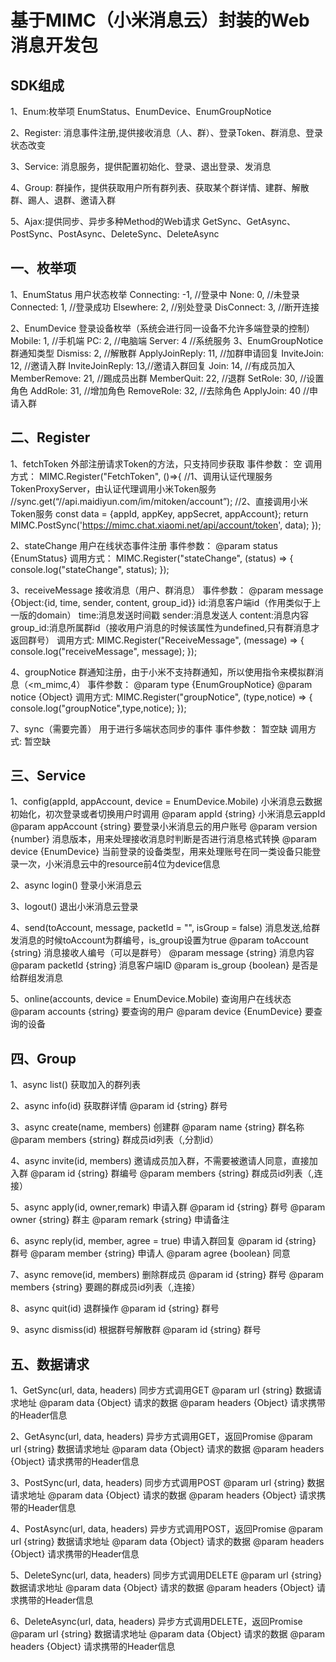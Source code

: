 # 基于MIMC（小米消息云）封装的Web消息开发包

## SDK组成
1、Enum:枚举项
        EnumStatus、EnumDevice、EnumGroupNotice

2、Register: 消息事件注册,提供接收消息（人、群）、登录Token、群消息、登录状态改变

3、Service: 消息服务，提供配置初始化、登录、退出登录、发消息

4、Group: 群操作，提供获取用户所有群列表、获取某个群详情、建群、解散群、踢人、退群、邀请入群

5、Ajax:提供同步、异步多种Method的Web请求
        GetSync、GetAsync、PostSync、PostAsync、DeleteSync、DeleteAsync

## 一、枚举项
1、EnumStatus        用户状态枚举
	Connecting: -1,	        //登录中
	None: 0,		//未登录
	Connected: 1,		//登录成功
	Elsewhere: 2,		//别处登录
	DisConnect: 3,		//断开连接
	
2、EnumDevice        登录设备枚举（系统会进行同一设备不允许多端登录的控制）
	Mobile: 1,		    //手机端
	PC: 2,			    //电脑端
	Server: 4		    //系统服务
3、EnumGroupNotice   群通知类型
	Dismiss: 2,         //解散群
	ApplyJoinReply: 11, //加群申请回复
	InviteJoin: 12,     //邀请入群
	InviteJoinReply: 13,//邀请入群回复
	Join: 14,           //有成员加入
	MemberRemove: 21,   //踢成员出群
	MemberQuit: 22,     //退群
	SetRole: 30,        //设置角色
	AddRole: 31,        //增加角色
	RemoveRole: 32,     //去除角色
	ApplyJoin: 40       //申请入群

## 二、Register
1、fetchToken
外部注册请求Token的方法，只支持同步获取
事件参数：
空
调用方式：
MIMC.Register("FetchToken", ()=>{
  //1、调用认证代理服务TokenProxyServer，由认证代理调用小米Token服务
  //sync.get(“//api.maidiyun.com/im/mitoken/account”);
  //2、直接调用小米Token服务
  const data = {appId, appKey, appSecret, appAccount};
  return MIMC.PostSync('https://mimc.chat.xiaomi.net/api/account/token', data);
});

2、stateChange
用户在线状态事件注册
事件参数：
 @param status {EnumStatus}
调用方式：
MIMC.Register("stateChange", (status) => {
  console.log("stateChange", status);
});

3、receiveMessage
接收消息（用户、群消息）
事件参数：
@param message {Object:{id, time, sender, content, group_id}}
    id:消息客户端id（作用类似于上一版的domain）
    time:消息发送时间戳
    sender:消息发送人
    content:消息内容
    group_id:消息所属群id（接收用户消息的时候该属性为undefined,只有群消息才返回群号）
调用方式:
MIMC.Register("ReceiveMessage", (message) => {
  console.log("receiveMessage", message);
});

4、groupNotice
群通知注册，由于小米不支持群通知，所以使用指令来模拟群消息（<m_mimc,4）
事件参数：
@param type {EnumGroupNotice}
@param notice {Object}
调用方式:
MIMC.Register("groupNotice", (type,notice) => {
  console.log("groupNotice",type,notice);
});

7、sync（需要完善）
用于进行多端状态同步的事件
事件参数：
暂空缺
调用方式:
暂空缺

## 三、Service
1、config(appId, appAccount, device = EnumDevice.Mobile)
小米消息云数据初始化，初次登录或者切换用户时调用
@param appId       {string}      小米消息云appId
@param appAccount  {string}      要登录小米消息云的用户账号
@param version     {number}      消息版本，用来处理接收消息时判断是否进行消息格式转换
@param device      {EnumDevice}  当前登录的设备类型，用来处理账号在同一类设备只能登录一次，小米消息云中的resource前4位为device信息

2、async login()
登录小米消息云

3、logout()
退出小米消息云登录

4、send(toAccount, message, packetId = "", isGroup = false)
消息发送,给群发消息的时候toAccount为群编号，is_group设置为true
@param toAccount     {string}    消息接收人编号（可以是群号）
@param message       {string}    消息内容
@param packetId      {string}    消息客户端ID
@param is_group      {boolean}   是否是给群组发消息

5、online(accounts, device = EnumDevice.Mobile)
查询用户在线状态
@param accounts     {string}       要查询的用户
@param device       {EnumDevice}   要查询的设备

## 四、Group
1、async list()
获取加入的群列表

2、async info(id)
获取群详情
@param id    {string}  群号

3、async create(name, members)
创建群
@param name      {string}   群名称
@param members   {string}   群成员id列表（,分割id）

4、async invite(id, members)
邀请成员加入群，不需要被邀请人同意，直接加入群
@param id        {string}  群编号
@param members   {string}  群成员id列表（,连接）

5、async apply(id, owner,remark)
申请入群
@param id      {string}  群号
@param owner   {string}  群主
@param remark  {string}  申请备注

6、async reply(id, member, agree = true)
申请入群回复
@param id      {string}  群号
@param member  {string}  申请人
@param agree   {boolean} 同意

7、async remove(id, members)
删除群成员
@param id      {string}    群号
@param members {string}    要踢的群成员id列表（,连接）

8、async quit(id)
退群操作
@param id      {string}    群号

9、async dismiss(id)
根据群号解散群
@param id      {string}    群号

## 五、数据请求
1、GetSync(url, data, headers)
同步方式调用GET
@param url       {string}    数据请求地址
@param data      {Object}    请求的数据
@param headers   {Object}    请求携带的Header信息

2、GetAsync(url, data, headers)
异步方式调用GET，返回Promise
@param url       {string}    数据请求地址
@param data      {Object}    请求的数据
@param headers   {Object}    请求携带的Header信息

3、PostSync(url, data, headers)
同步方式调用POST
@param url       {string}    数据请求地址
@param data      {Object}    请求的数据
@param headers   {Object}    请求携带的Header信息

4、PostAsync(url, data, headers)
异步方式调用POST，返回Promise
@param url       {string}    数据请求地址
@param data      {Object}    请求的数据
@param headers   {Object}    请求携带的Header信息

5、DeleteSync(url, data, headers)
同步方式调用DELETE
@param url       {string}    数据请求地址
@param data      {Object}    请求的数据
@param headers   {Object}    请求携带的Header信息

6、DeleteAsync(url, data, headers)
异步方式调用DELETE，返回Promise
@param url       {string}    数据请求地址
@param data      {Object}    请求的数据
@param headers   {Object}    请求携带的Header信息

